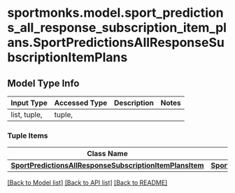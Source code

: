 # sportmonks.model.sport_predictions_all_response_subscription_item_plans.SportPredictionsAllResponseSubscriptionItemPlans

## Model Type Info
Input Type | Accessed Type | Description | Notes
------------ | ------------- | ------------- | -------------
list, tuple,  | tuple,  |  | 

### Tuple Items
Class Name | Input Type | Accessed Type | Description | Notes
------------- | ------------- | ------------- | ------------- | -------------
[**SportPredictionsAllResponseSubscriptionItemPlansItem**](SportPredictionsAllResponseSubscriptionItemPlansItem.md) | [**SportPredictionsAllResponseSubscriptionItemPlansItem**](SportPredictionsAllResponseSubscriptionItemPlansItem.md) | [**SportPredictionsAllResponseSubscriptionItemPlansItem**](SportPredictionsAllResponseSubscriptionItemPlansItem.md) |  | 

[[Back to Model list]](../../README.md#documentation-for-models) [[Back to API list]](../../README.md#documentation-for-api-endpoints) [[Back to README]](../../README.md)

